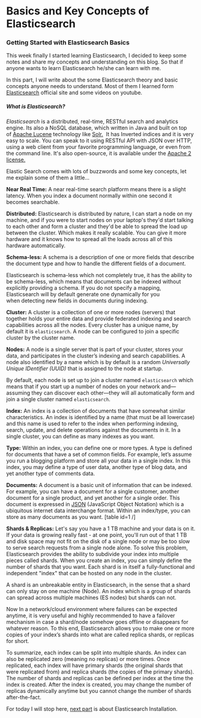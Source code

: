 # Basics and Key Concepts of Elasticsearch


### Getting Started with Elasticsearch Basics

This week finally I started learning Elasticsearch, I decided to keep some notes and share my concepts and understanding on this blog. So that if anyone wants to learn Elasticsearch he/she can learn with me.

In this part, I will write about the some Elasticsearch theory and basic concepts anyone needs to understand. Most of them I learned form [Elasticsearch](https://www.elastic.co/) official site and some videos on youtube.


##### _What is Elasticsearch?_


_Elasticsearch_ is a distributed, real-time, RESTful search and analytics engine. Its also a NoSQL database, which written in Java and built on top of [Apache Lucene](https://lucene.apache.org/core/) technology like [Solr.](http://lucene.apache.org/solr/)  It has Inverted indices and it is very easy to scale. You can speak to it using RESTful API with JSON over HTTP, using a web client from your favorite programming language, or even from the command line. It's also open-source, it is available under the [Apache 2 license.](http://www.apache.org/licenses/LICENSE-2.0.html)

Elastic Search comes with lots of buzzwords and some key concepts, let me explain some of them a little...

**Near Real Time:** A near real-time search platform means there is a slight latency. When you index a document normally within one second it becomes searchable.

**Distributed:** Elasticsearch is distributed by nature, I can start a node on my machine, and if you were to start nodes on your laptop's they'd start talking to each other and form a cluster and they'd be able to spread the load up between the cluster. Which makes it really scalable. You can give it more hardware and it knows how to spread all the loads across all of this hardware automatically.

**Schema-less:** A schema is a description of one or more fields that describe the document type and how to handle the different fields of a document.

Elasticsearch is schema-less which not completely true, it has the ability to be schema-less, which means that documents can be indexed without explicitly providing a schema. If you do not specify a mapping, Elasticsearch will by default generate one dynamically for you when detecting new fields in documents during indexing.

**Cluster:** A cluster is a collection of one or more nodes (servers) that together holds your entire data and provide federated indexing and search capabilities across all the nodes. Every cluster has a unique name, by default it is `elasticsearch`. A node can be configured to join a specific cluster by the cluster name.

**Nodes:** A node is a single server that is part of your cluster, stores your data, and participates in the cluster’s indexing and search capabilities. A node also identified by a name which is by default is a random _Universally Unique IDentifier (UUID)_ that is assigned to the node at startup.

By default, each node is set up to join a cluster named `elasticsearch` which means that if you start up a number of nodes on your network and—assuming they can discover each other—they will all automatically form and join a single cluster named `elasticsearch`.

**Index:** An index is a collection of documents that have somewhat similar characteristics. An index is identified by a name (that must be all lowercase) and this name is used to refer to the index when performing indexing, search, update, and delete operations against the documents in it. In a single cluster, you can define as many indexes as you want.

**Type:** Within an index, you can define one or more types. A type is defined for documents that have a set of common fields. For example, let’s assume you run a blogging platform and store all your data in a single index. In this index, you may define a type of user data, another type of blog data, and yet another type of comments data.

**Documents:** A document is a basic unit of information that can be indexed. For example, you can have a document for a single customer, another document for a single product, and yet another for a single order. This document is expressed in [JSON](http://json.org/) (JavaScript Object Notation) which is a ubiquitous internet data interchange format. Within an index/type, you can store as many documents as you want.
[table id=1 /]

**Shards & Replicas:** Let's say you have a 1 TB machine and your data is on it. If your data is growing really fast - at one point, you'll run out of that 1 TB and disk space may not fit on the disk of a single node or may be too slow to serve search requests from a single node alone. To solve this problem, Elasticsearch provides the ability to subdivide your index into multiple pieces called shards. When you create an index, you can simply define the number of shards that you want. Each shard is in itself a fully-functional and independent "index" that can be hosted on any node in the cluster.


A shard is an unbreakable entity in Elasticsearch, in the sense that a shard can only stay on one machine (Node). An index which is a group of shards can spread across multiple machines (ES nodes) but shards can not.


Now In a network/cloud environment where failures can be expected anytime, it is very useful and highly recommended to have a failover mechanism in case a shard/node somehow goes offline or disappears for whatever reason. To this end, Elasticsearch allows you to make one or more copies of your index’s shards into what are called replica shards, or replicas for short.


To summarize, each index can be split into multiple shards. An index can also be replicated zero (meaning no replicas) or more times. Once replicated, each index will have primary shards (the original shards that were replicated from) and replica shards (the copies of the primary shards). The number of shards and replicas can be defined per index at the time the index is created. After the index is created, you may change the number of replicas dynamically anytime but you cannot change the number of shards after-the-fact.

For today I will stop here, [next part](https://rimonmostafiz.com/post/installing-and-running-elasticsearch/) is about Elasticsearch Installation.


